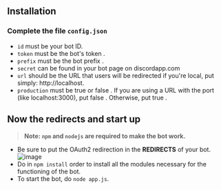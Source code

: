 ## Installation

### Complete the file `config.json`

- `id` must be your bot ID.
- `token` must be the bot's token .
- `prefix` must be the bot prefix .
- `secret` can be found in your bot page on discordapp.com
- `url` should be the URL that users will be redirected if you're local, put simply: http://localhost.
- `production` must be true or false . If you are using a URL with the port (like localhost:3000), put false . Otherwise, put true .

## Now the redirects and start up

> **Note: `npm` and `nodejs` are required to make the bot work.**

- Be sure to put the OAuth2 redirection in the **REDIRECTS** of your bot.
![image](https://cdn.discordapp.com/attachments/485886312398848030/485886331336130561/unknown.png)
- Do in `npm install` order to install all the modules necessary for the functioning of the bot.
- To start the bot, do `node app.js`.
